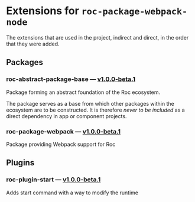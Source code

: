 # Extensions for `roc-package-webpack-node`

The extensions that are used in the project, indirect and direct, in the order that they were added.

## Packages
### roc-abstract-package-base — [v1.0.0-beta.1](https://www.npmjs.com/package/roc-abstract-package-base)
Package forming an abstract foundation of the Roc ecosystem.

The package serves as a base from which other packages within the ecosystem are to be constructed.
It is therefore _never to be included_ as a direct dependency in app or component projects.

### roc-package-webpack — [v1.0.0-beta.1](https://www.npmjs.com/package/roc-package-webpack)
Package providing Webpack support for Roc

## Plugins
### roc-plugin-start — [v1.0.0-beta.1](https://www.npmjs.com/package/roc-plugin-start)
Adds start command with a way to modify the runtime
